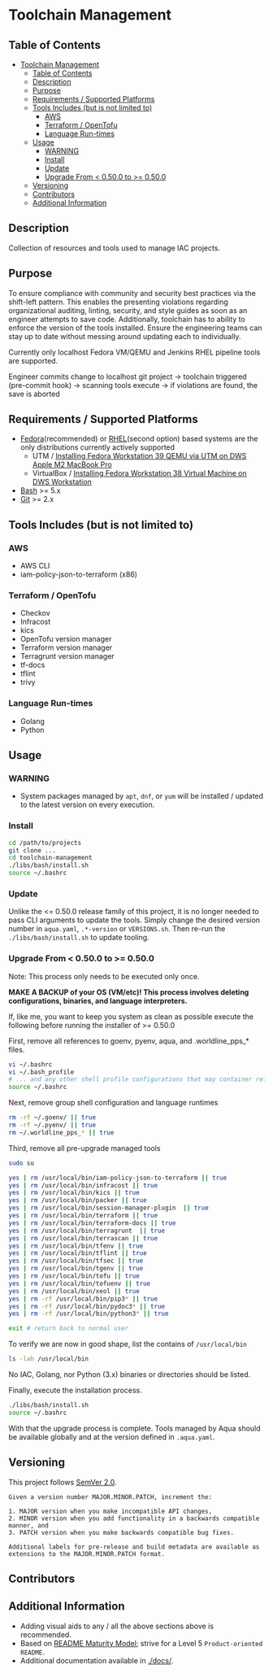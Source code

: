 # Toolchain Management

## Table of Contents

- [Toolchain Management](#toolchain-management)
  - [Table of Contents](#table-of-contents)
  - [Description](#description)
  - [Purpose](#purpose)
  - [Requirements / Supported Platforms](#requirements--supported-platforms)
  - [Tools Includes (but is not limited to)](#tools-includes-but-is-not-limited-to)
    - [AWS](#aws)
    - [Terraform / OpenTofu](#terraform--opentofu)
    - [Language Run-times](#language-run-times)
  - [Usage](#usage)
    - [WARNING](#warning)
    - [Install](#install)
    - [Update](#update)
    - [Upgrade From \< 0.50.0 to \>= 0.50.0](#upgrade-from--0500-to--0500)
  - [Versioning](#versioning)
  - [Contributors](#contributors)
  - [Additional Information](#additional-information)

## Description

Collection of resources and tools used to manage IAC projects.

## Purpose

To ensure compliance with community and security best practices via the shift-left pattern. This enables the presenting violations regarding organizational auditing, linting, security, and style guides as soon as an engineer attempts to save code. Additionally, toolchain has to ability to enforce the version of the tools installed. Ensure the engineering teams can stay up to date without messing around updating each to individually.

Currently only localhost Fedora VM/QEMU and Jenkins RHEL pipeline tools are supported.

Engineer commits change to localhost git project -> toolchain triggered (pre-commit hook) -> scanning tools execute -> if violations are found, the save is aborted

## Requirements / Supported Platforms

- [Fedora](https://fedoraproject.org/)(recommended) or [RHEL](https://en.wikipedia.org/wiki/Red_Hat_Enterprise_Linux)(second option) based systems are the only distributions currently actively supported
  - UTM / [Installing Fedora Workstation 39 QEMU via UTM on DWS Apple M2 MacBook Pro](https://confluence.worldline-solutions.com/display/PPSTECHNO/Installing+Fedora+Workstation+38+on+DWS+Apple+M2+MacBook+Pro)
  - VirtualBox / [Installing Fedora Workstation 38 Virtual Machine on DWS Workstation](https://confluence.techno.ingenico.com/display/PPS/Installing+Fedora+Workstatio+38+Virtual+Machine+on+DWS+Workstation)
- [Bash](https://en.wikipedia.org/wiki/Bash_(Unix_shell)) >= 5.x
- [Git](https://git-scm.com/) >= 2.x

## Tools Includes (but is not limited to)

### AWS

- AWS CLI
- iam-policy-json-to-terraform (x86)

### Terraform / OpenTofu

- Checkov
- Infracost
- kics
- OpenTofu version manager
- Terraform version manager
- Terragrunt version manager
- tf-docs
- tflint
- trivy

### Language Run-times

- Golang
- Python

## Usage

### WARNING

- System packages managed by `apt`, `dnf`, or `yum` will be installed / updated to the latest version on every execution.

### Install

```sh
cd /path/to/projects
git clone ...
cd toolchain-management
./libs/bash/install.sh
source ~/.bashrc
```

### Update

Unlike the <= 0.50.0 release family of this project, it is no longer needed to pass CLI arguments to update the tools. Simply change the desired version number in `aqua.yaml`, `.*-version` or `VERSIONS.sh`. Then re-run the `./libs/bash/install.sh` to update tooling.

### Upgrade From < 0.50.0 to >= 0.50.0

Note: This process only needs to be executed only once.

**MAKE A BACKUP of your OS (VM/etc)! This process involves deleting configurations, binaries, and language interpreters.**

If, like me, you want to keep you system as clean as possible execute the following before running the installer of >= 0.50.0

First, remove all references to goenv, pyenv, aqua, and .worldline_pps_* files.

```sh
vi ~/.bashrc
vi ~/.bash_profile
# ... and any other shell profile configurations that may container references to toolchain configuration
source ~/.bashrc
```

Next, remove group shell configuration and language runtimes

```sh
rm -rf ~/.goenv/ || true
rm -rf ~/.pyenv/ || true
rm ~/.worldline_pps_* || true
```

Third, remove all pre-upgrade managed tools

```sh
sudo su

yes | rm /usr/local/bin/iam-policy-json-to-terraform || true
yes | rm /usr/local/bin/infracost || true
yes | rm /usr/local/bin/kics || true
yes | rm /usr/local/bin/packer || true
yes | rm /usr/local/bin/session-manager-plugin  || true
yes | rm /usr/local/bin/terraform || true
yes | rm /usr/local/bin/terraform-docs || true
yes | rm /usr/local/bin/terragrunt  || true
yes | rm /usr/local/bin/terrascan || true
yes | rm /usr/local/bin/tfenv || true
yes | rm /usr/local/bin/tflint || true
yes | rm /usr/local/bin/tfsec || true
yes | rm /usr/local/bin/tgenv || true
yes | rm /usr/local/bin/tofu || true
yes | rm /usr/local/bin/tofuenv || true
yes | rm /usr/local/bin/xeol || true
yes | rm -rf /usr/local/bin/pip3* || true
yes | rm -rf /usr/local/bin/pydoc3* || true
yes | rm -rf /usr/local/bin/python3* || true

exit # return back to normal user
```

To verify we are now in good shape, list the contains of `/usr/local/bin`

```sh
ls -lah /usr/local/bin
```

No IAC, Golang, nor Python (3.x) binaries or directories should be listed.

Finally, execute the installation process.

```sh
./libs/bash/install.sh
source ~/.bashrc
```

With that the upgrade process is complete. Tools managed by Aqua should be available globally and at the version defined in `.aqua.yaml`.

## Versioning

This project follows [SemVer 2.0](https://semver.org/).

```quote
Given a version number MAJOR.MINOR.PATCH, increment the:

1. MAJOR version when you make incompatible API changes,
2. MINOR version when you add functionality in a backwards compatible manner, and
3. PATCH version when you make backwards compatible bug fixes.

Additional labels for pre-release and build metadata are available as extensions to the MAJOR.MINOR.PATCH format.
```

## Contributors

## Additional Information

- Adding visual aids to any / all the above sections above is recommended.
- Based on [README Maturity Model](https://github.com/LappleApple/feedmereadmes/blob/master/README-maturity-model.md); strive for a Level 5 `Product-oriented README`.
- Additional documentation available in [./docs/](./docs/).
